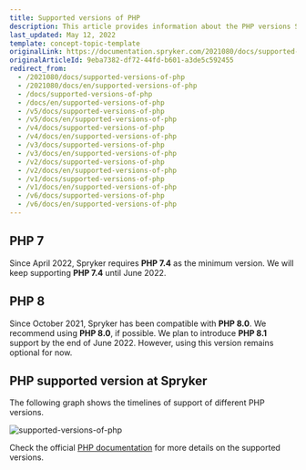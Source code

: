 ```yaml
---
title: Supported versions of PHP
description: This article provides information about the PHP versions Spryker supports.
last_updated: May 12, 2022
template: concept-topic-template
originalLink: https://documentation.spryker.com/2021080/docs/supported-versions-of-php
originalArticleId: 9eba7382-df72-44fd-b601-a3de5c592455
redirect_from:
  - /2021080/docs/supported-versions-of-php
  - /2021080/docs/en/supported-versions-of-php
  - /docs/supported-versions-of-php
  - /docs/en/supported-versions-of-php
  - /v5/docs/supported-versions-of-php
  - /v5/docs/en/supported-versions-of-php
  - /v4/docs/supported-versions-of-php
  - /v4/docs/en/supported-versions-of-php
  - /v3/docs/supported-versions-of-php
  - /v3/docs/en/supported-versions-of-php
  - /v2/docs/supported-versions-of-php
  - /v2/docs/en/supported-versions-of-php
  - /v1/docs/supported-versions-of-php
  - /v1/docs/en/supported-versions-of-php
  - /v6/docs/supported-versions-of-php
  - /v6/docs/en/supported-versions-of-php
---
```


## PHP 7

Since April 2022, Spryker requires **PHP 7.4** as the minimum version. We will keep supporting **PHP 7.4** until June 2022.

## PHP 8

Since October 2021, Spryker has been compatible with **PHP 8.0**. We recommend using **PHP 8.0**, if possible. 
We plan to introduce **PHP 8.1** support by the end of June 2022. However, using this version remains optional for now.

## PHP supported version at Spryker

The following graph shows the timelines of support of different PHP versions.

![supported-versions-of-php](https://spryker.s3.eu-central-1.amazonaws.com/docs/scos/user/intro-to-spryker/supported-versions-of-php/supported-versions-of-php.png)

Check the official [PHP documentation](https://www.php.net/supported-versions.php) for more details on the supported versions.
